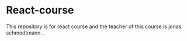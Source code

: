 # React-course
This repository is for react course and the teacher of this course is jonas schmedtmann...
